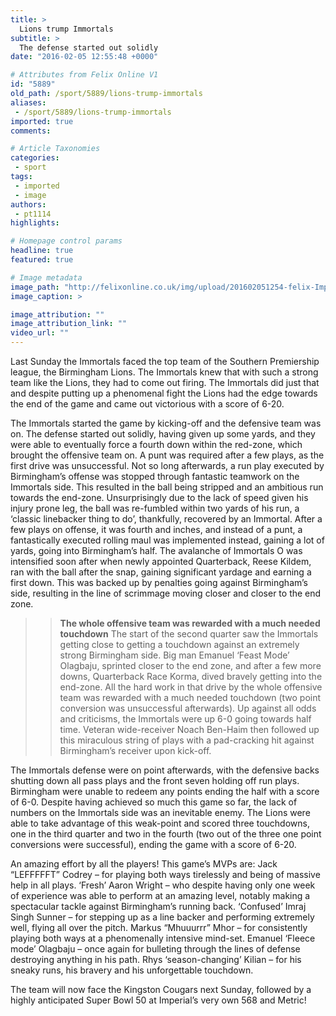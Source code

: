 ```yaml
---
title: >
  Lions trump Immortals
subtitle: >
  The defense started out solidly
date: "2016-02-05 12:55:48 +0000"

# Attributes from Felix Online V1
id: "5889"
old_path: /sport/5889/lions-trump-immortals
aliases:
 - /sport/5889/lions-trump-immortals
imported: true
comments:

# Article Taxonomies
categories:
 - sport
tags:
 - imported
 - image
authors:
 - pt1114
highlights:

# Homepage control params
headline: true
featured: true

# Image metadata
image_path: "http://felixonline.co.uk/img/upload/201602051254-felix-Imperial V Birmingham.jpg"
image_caption: >

image_attribution: ""
image_attribution_link: ""
video_url: ""
---
```


Last Sunday the Immortals faced the top team of the Southern Premiership league, the Birmingham Lions. The Immortals knew that with such a strong team like the Lions, they had to come out firing. The Immortals did just that and despite putting up a phenomenal fight the Lions had the edge towards the end of the game and came out victorious with a score of 6-20.

The Immortals started the game by kicking-off and the defensive team was on. The defense started out solidly, having given up some yards, and they were able to eventually force a fourth down within the red-zone, which brought the offensive team on. A punt was required after a few plays, as the first drive was unsuccessful. Not so long afterwards, a run play executed by Birmingham’s offense was stopped through fantastic teamwork on the Immortals side. This resulted in the ball being stripped and an ambitious run towards the end-zone. Unsurprisingly due to the lack of speed given his injury prone leg, the ball was re-fumbled within two yards of his run, a ‘classic linebacker thing to do’, thankfully, recovered by an Immortal. After a few plays on offense, it was fourth and inches, and instead of a punt, a fantastically executed rolling maul was implemented instead, gaining a lot of yards, going into Birmingham’s half. The avalanche of Immortals O was intensified soon after when newly appointed Quarterback, Reese Kildem, ran with the ball after the snap, gaining significant yardage and earning a first down. This was backed up by penalties going against Birmingham’s side, resulting in the line of scrimmage moving closer and closer to the end zone.
> > **The whole offensive team was rewarded with a much needed touchdown**
The start of the second quarter saw the Immortals getting close to getting a touchdown against an extremely strong Birmingham side. Big man Emanuel ‘Feast Mode’ Olagbaju, sprinted closer to the end zone, and after a few more downs, Quarterback Race Korma, dived bravely getting into the end-zone. All the hard work in that drive by the whole offensive team was rewarded with a much needed touchdown (two point conversion was unsuccessful afterwards). Up against all odds and criticisms, the Immortals were up 6-0 going towards half time. Veteran wide-receiver Noach Ben-Haim then followed up this miraculous string of plays with a pad-cracking hit against Birmingham’s receiver upon kick-off.

The Immortals defense were on point afterwards, with the defensive backs shutting down all pass plays and the front seven holding off run plays. Birmingham were unable to redeem any points ending the half with a score of 6-0. Despite having achieved so much this game so far, the lack of numbers on the Immortals side was an inevitable enemy. The Lions were able to take advantage of this weak-point and scored three touchdowns, one in the third quarter and two in the fourth (two out of the three one point conversions were successful), ending the game with a score of 6-20.

An amazing effort by all the players! This game’s MVPs are: Jack “LEFFFFFT” Codrey – for playing both ways tirelessly and being of massive help in all plays. ‘Fresh’ Aaron Wright – who despite having only one week of experience was able to perform at an amazing level, notably making a spectacular tackle against Birmingham’s running back. ‘Confused’ Imraj Singh Sunner – for stepping up as a line backer and performing extremely well, flying all over the pitch. Markus “Mhuuurrr” Mhor – for consistently playing both ways at a phenomenally intensive mind-set. Emanuel ‘Fleece mode’ Olagbaju – once again for bulleting through the lines of defense destroying anything in his path. Rhys ‘season-changing’ Kilian – for his sneaky runs, his bravery and his unforgettable touchdown.

The team will now face the Kingston Cougars next Sunday, followed by a highly anticipated Super Bowl 50 at Imperial’s very own 568 and Metric!
